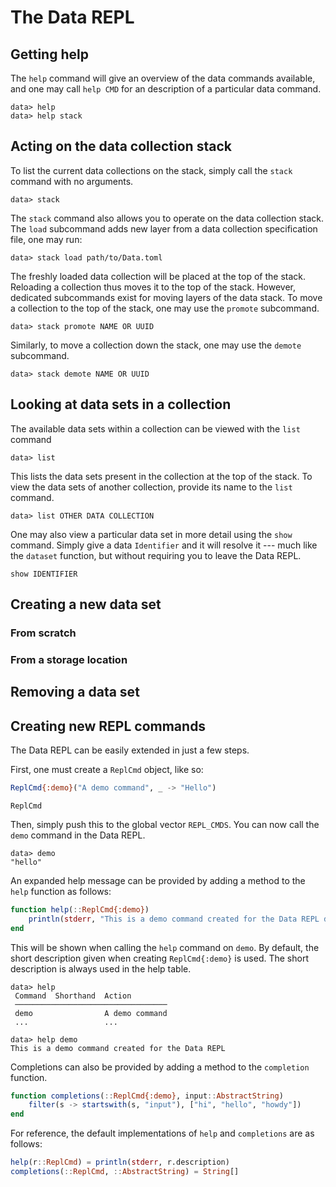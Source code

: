 # The Data REPL

## Getting help

The `help` command will give an overview of the data commands available, and one
may call `help CMD` for an description of a particular data command.
```
data> help
data> help stack
```

## Acting on the data collection stack

To list the current data collections on the stack, simply call the `stack`
command with no arguments.

```
data> stack
```

The `stack` command also allows you to operate on the data collection stack.
The `load` subcommand adds new layer from a data collection specification file,
one may run:

```
data> stack load path/to/Data.toml
```

The freshly loaded data collection will be placed at the top of the stack. Reloading a collection thus moves it to the top of the stack. However, dedicated subcommands exist for moving layers of the data stack.
To move a collection to the top of the stack, one may use the `promote` subcommand.
```
data> stack promote NAME OR UUID
```
Similarly, to move a collection down the stack, one may use the `demote` subcommand.
```
data> stack demote NAME OR UUID
```

## Looking at data sets in a collection

The available data sets within a collection can be viewed with the `list` command
```
data> list
```

This lists the data sets present in the collection at the top of the stack. To view the data sets of another collection, provide its name to the `list` command.
```
data> list OTHER DATA COLLECTION
```

One may also view a particular data set in more detail using the `show`  command.
Simply give a data `Identifier` and it will resolve it --- much like the `dataset` function, but without requiring you to leave the Data REPL.
```
show IDENTIFIER
```

## Creating a new data set

### From scratch

### From a storage location

## Removing a data set

## Creating new REPL commands

The Data REPL can be easily extended in just a few steps.

First, one must create a `ReplCmd` object, like so:
```julia
ReplCmd{:demo}("A demo command", _ -> "Hello")
```

```@doc
ReplCmd
```

Then, simply push this to the global vector `REPL_CMDS`. You can now call the `demo` command in the Data REPL.
```
data> demo
"hello"
```

An expanded help message can be provided by adding a method to the `help` function as follows:
```julia
function help(::ReplCmd{:demo})
    println(stderr, "This is a demo command created for the Data REPL documentation.")
end
```

This will be shown when calling the `help` command on `demo`. By default, the
short description given when creating `ReplCmd{:demo}` is used. The short
description is always used in the help table.
```
data> help
 Command  Shorthand  Action                                                  
 ──────────────────────────────────
 demo                A demo command
 ...                 ...
 
data> help demo
This is a demo command created for the Data REPL
```

Completions can also be provided by adding a method to the `completion` function.
```julia
function completions(::ReplCmd{:demo}, input::AbstractString)
    filter(s -> startswith(s, "input"), ["hi", "hello", "howdy"])
end
```

For reference, the default implementations of `help` and `completions` are as follows:
```julia
help(r::ReplCmd) = println(stderr, r.description)
completions(::ReplCmd, ::AbstractString) = String[]
```
